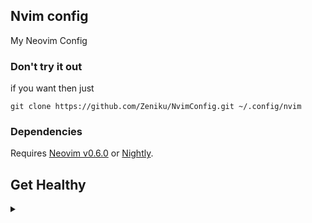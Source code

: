## Nvim config
My Neovim Config

### Don't try it out
if you want then just
```
git clone https://github.com/Zeniku/NvimConfig.git ~/.config/nvim
```

### Dependencies
Requires [Neovim v0.6.0](https://github.com/neovim/neovim/releases/tag/v0.6.0) or [Nightly](https://github.com/neovim/neovim/releases/tag/nightly).

## Get Healthy
<details>
<summary></summary>
Open `nvim` and enter the command:

```
:checkhealth
```

You'll probably notice that copy/paste and python and node dont have support

First we'll fix copy/paste

- On mac `pbcopy` should be builtin

- On Ubuntu

  ```
  sudo apt install xsel
  ```

- On Arch Linux

  ```
  sudo pacman -S xsel
  ```
- On Termux

  you need to install Termux:API in F-Droid and run
  ```
  pkg install termux-api
  ```

Next we need to install python support (node is optional)

- Neovim python support

  ```
  pip install pynvim
  ```

- Neovim node support

  ```
  npm i -g neovim
  ```
---

**Note:**this was copy pasted from [Neovim From Scratch](https://github.com/LunarVim/Neovim-from-scratch)<br />
with Termux added in</details>
